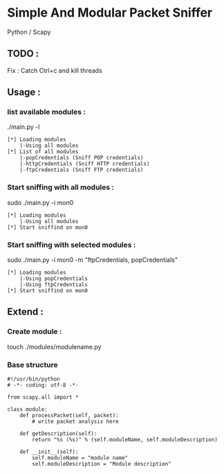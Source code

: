 Simple And Modular Packet Sniffer
=================================

Python / Scapy

TODO :
-----
Fix : Catch Ctrl+c and kill threads

Usage :
-------
### list available modules :
./main.py -l

    [*] Loading modules
        |-Using all modules
    [*] List of all modules
        |-popCredentials (Sniff POP credentials)
        |-httpCredentials (Sniff HTTP credentials)
        |-ftpCredentials (Sniff FTP credentials)

### Start sniffing with all modules :
sudo ./main.py -i mon0

    [*] Loading modules
        |-Using all modules
    [*] Start sniffind on mon0

### Start sniffing with selected modules :
sudo ./main.py -i mon0 -m "ftpCredentials, popCredentials"

    [*] Loading modules
        |-Using popCredentials
        |-Using ftpCredentials
    [*] Start sniffind on mon0

Extend :
--------

### Create module :
touch ./modules/modulename.py

### Base structure
    #!/usr/bin/python
    # -*- coding: utf-8 -*-

    from scapy.all import *

    class module:
        def processPacket(self, packet):
            # write packet analysis here

        def getDescription(self):
            return "%s (%s)" % (self.moduleName, self.moduleDescription) 

        def __init__(self):
            self.moduleName = "module name"
            self.moduleDescription = "Module description"
